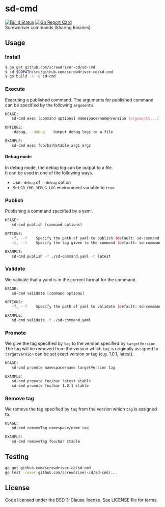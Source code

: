 # sd-cmd
[![Build Status][build-image]][build-url]
[![Go Report Card][goreport-image]][goreport-url]  
Screwdriver commands (Sharing Binaries)

## Usage

### Install
```bash
$ go get github.com/screwdriver-cd/sd-cmd
$ cd $GOPATH/src/github.com/screwdriver-cd/sd-cmd
$ go build -a -o sd-cmd
```

### Execute
Executing a published command. The arguments for published command can be specified by the following `arguments`.
```bash
USAGE:
   sd-cmd exec [command options] namespace/name@version [arguments...]

OPTIONS:
   -debug, --debug    Output debug logs to a file

EXAMPLE:
   sd-cmd exec foo/bar@stable arg1 arg2
```

#### Debug mode
In debug mode, the debug log can be output to a file.  
It can be used in one of the following ways.
- Use `-debug` of `--debug` option
- Set `SD_CMD_DEBUG_LOG` environment variable to `true`

### Publish
Publishing a command specified by a yaml.
```bash
USAGE:
   sd-cmd publish [command options]

OPTIONS:
   -f, --f    Specify the path of yaml to publish (default: sd-command.yaml)
   -t, --t    Specify the tag given to the command (default: sd-command.yaml)

EXAMPLE:
   sd-cmd publish -f ./sd-command.yaml -t latest
```

### Validate
We validate that a yaml is in the correct format for the command.
```bash
USAGE:
   sd-cmd validate [command options]

OPTIONS:
   -f, --f    Specify the path of yaml to validate (default: sd-command.yaml)

EXAMPLE:
   sd-cmd validate -f ./sd-command.yaml
```

### Promote
We give the tag specified by `tag` to the version specified by `targetVersion`. The tag will be removed from the version which `tag` is originally assigned to. `targetVersion` can be set exact version or tag (e.g. 1.0.1, latest).
```bash
USAGE:
   sd-cmd promote namespace/name targetVersion tag

EXAMPLE:
   sd-cmd promote foo/bar latest stable
   sd-cmd promote foo/bar 1.0.1 stable
```

### Remove tag
We remove the tag specified by `tag` from the version which `tag` is assigned to.
```bash
USAGE:
   sd-cmd removeTag namespace/name tag

EXAMPLE:
   sd-cmd removeTag foo/bar stable
```

## Testing
```bash
go get github.com/screwdriver-cd/sd-cmd
go test -cover github.com/screwdriver-cd/sd-cmd/...
```

## License
Code licensed under the BSD 3-Clause license. See LICENSE file for terms.

[build-image]: https://cd.screwdriver.cd/pipelines/408/badge
[build-url]: https://cd.screwdriver.cd/pipelines/408
[goreport-image]: https://goreportcard.com/badge/github.com/Screwdriver-cd/sd-cmd
[goreport-url]: https://goreportcard.com/report/github.com/Screwdriver-cd/sd-cmd
